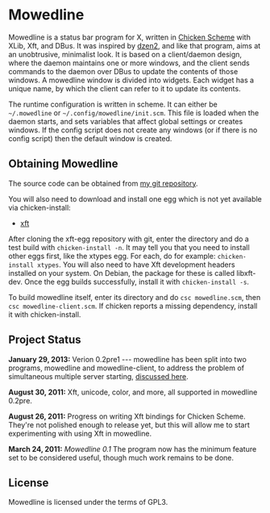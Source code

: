 Mowedline
=========

Mowedline is a status bar program for X, written in [Chicken
Scheme](http://www.call-cc.org/) with XLib, Xft, and DBus.  It was
inspired by [dzen2](http://sites.google.com/site/gotmor/dzen), and like
that program, aims at an unobtrusive, minimalist look.  It is based on a
client/daemon design, where the daemon maintains one or more windows, and
the client sends commands to the daemon over DBus to update the contents
of those windows.  A mowedline window is divided into widgets.  Each
widget has a unique name, by which the client can refer to it to update
its contents.

The runtime configuration is written in scheme.  It can either be
`~/.mowedline` or `~/.config/mowedline/init.scm`.  This file is loaded
when the daemon starts, and sets variables that affect global settings or
creates windows.  If the config script does not create any windows (or if
there is no config script) then the default window is created.


Obtaining Mowedline
-------------------

The source code can be obtained from [my git repository](/git/mowedline/).

You will also need to download and install one egg which is not yet
available via chicken-install:

 * [xft](/git/xft-egg/)

After cloning the xft-egg repository with git, enter the directory and do
a test build with `chicken-install -n`.  It may tell you that you need to
install other eggs first, like the xtypes egg.  For each, do for example:
`chicken-install xtypes`.  You will also need to have Xft development
headers installed on your system.  On Debian, the package for these is
called libxft-dev.  Once the egg builds successfully, install it with
`chicken-install -s`.

To build mowedline itself, enter its directory and do `csc mowedline.scm`,
then `csc mowedline-client.scm`.  If chicken reports a missing dependency,
install it with chicken-install.


Project Status
--------------

__January 29, 2013:__ Verion 0.2pre1 --- mowedline has been split into two
programs, mowedline and mowedline-client, to address the problem of
simultaneous multiple server starting,
[discussed here](/blog/2013/01/28/mowedline-three-bugs).

__August 30, 2011:__ Xft, unicode, color, and more, all supported in
mowedline 0.2pre.

__August 26, 2011:__ Progress on writing Xft bindings for Chicken Scheme.
They're not polished enough to release yet, but this will allow me to
start experimenting with using Xft in mowedline.

__March 24, 2011:__ _Mowedline 0.1_ The program now has the minimum
feature set to be considered useful, though much work remains to be done.


License
-------

Mowedline is licensed under the terms of GPL3.
